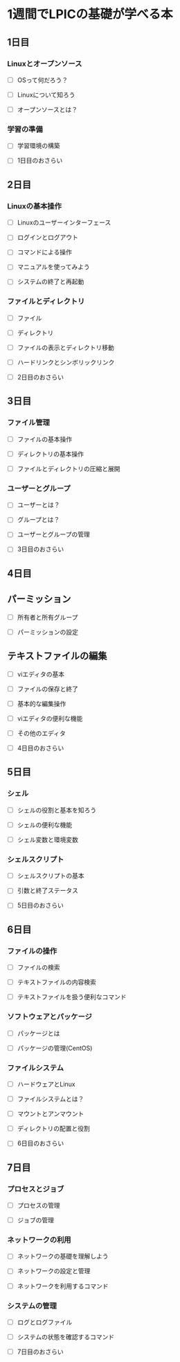 # 1週間でLPICの基礎が学べる本

## 1日目

### Linuxとオープンソース

- [ ] OSって何だろう？

- [ ] Linuxについて知ろう

- [ ] オープンソースとは？

### 学習の準備

- [ ] 学習環境の構築

- [ ] 1日目のおさらい

## 2日目

### Linuxの基本操作

- [ ] Linuxのユーザーインターフェース

- [ ] ログインとログアウト

- [ ] コマンドによる操作

- [ ] マニュアルを使ってみよう

- [ ] システムの終了と再起動

### ファイルとディレクトリ

- [ ] ファイル

- [ ] ディレクトリ

- [ ] ファイルの表示とディレクトリ移動

- [ ] ハードリンクとシンボリックリンク

- [ ] 2日目のおさらい

## 3日目

### ファイル管理

- [ ] ファイルの基本操作

- [ ] ディレクトリの基本操作

- [ ] ファイルとディレクトリの圧縮と展開

### ユーザーとグループ

- [ ] ユーザーとは？

- [ ] グループとは？

- [ ] ユーザーとグループの管理

- [ ] 3日目のおさらい

## 4日目

## パーミッション

- [ ] 所有者と所有グループ

- [ ] パーミッションの設定

## テキストファイルの編集

- [ ] viエディタの基本

- [ ] ファイルの保存と終了

- [ ] 基本的な編集操作

- [ ] viエディタの便利な機能

- [ ] その他のエディタ

- [ ] 4日目のおさらい

## 5日目

### シェル

- [ ] シェルの役割と基本を知ろう

- [ ] シェルの便利な機能

- [ ] シェル変数と環境変数

### シェルスクリプト

- [ ] シェルスクリプトの基本

- [ ] 引数と終了ステータス

- [ ] 5日目のおさらい

## 6日目

### ファイルの操作

- [ ] ファイルの検索

- [ ] テキストファイルの内容検索

- [ ] テキストファイルを扱う便利なコマンド

### ソフトウェアとパッケージ

- [ ] パッケージとは

- [ ] パッケージの管理(CentOS)

### ファイルシステム

- [ ] ハードウェアとLinux

- [ ] ファイルシステムとは？

- [ ] マウントとアンマウント

- [ ] ディレクトリの配置と役割

- [ ] 6日目のおさらい

## 7日目

### プロセスとジョブ

- [ ] プロセスの管理

- [ ] ジョブの管理

### ネットワークの利用

- [ ] ネットワークの基礎を理解しよう

- [ ] ネットワークの設定と管理

- [ ] ネットワークを利用するコマンド

### システムの管理

- [ ] ログとログファイル

- [ ] システムの状態を確認するコマンド

- [ ] 7日目のおさらい




































